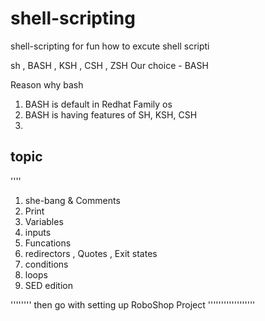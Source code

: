 # shell-scripting
shell-scripting for fun
how to excute shell scripti

sh , BASH , KSH , CSH , ZSH
Our choice - BASH

Reason why bash

1. BASH is default in Redhat Family os
2. BASH is having features of SH, KSH, CSH
3. 

## topic

''''
1. she-bang & Comments
2. Print 
3. Variables 
4. inputs
5. Funcations
6. redirectors , Quotes , Exit states
7. conditions 
8. loops 
9. SED edition 

''''''''
then go with setting up RoboShop Project
''''''''''''''''''